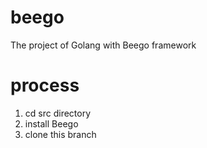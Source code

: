 # beego
The project of Golang with Beego framework


# process
1. cd src directory
2. install Beego
3. clone this branch

